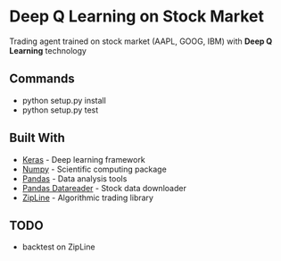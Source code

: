 # Deep Q Learning on Stock Market
Trading agent trained on stock market (AAPL, GOOG, IBM) with **Deep Q Learning** technology

## Commands
* python setup.py install
* python setup.py test

## Built With

* [Keras](https://keras.io/) - Deep learning framework
* [Numpy](http://www.numpy.org/) - Scientific computing package
* [Pandas](http://pandas.pydata.org/) - Data analysis tools
* [Pandas Datareader](https://pandas-datareader.readthedocs.io/en/latest/) - Stock data downloader
* [ZipLine](http://www.zipline.io/) - Algorithmic trading library

## TODO
* backtest on ZipLine
